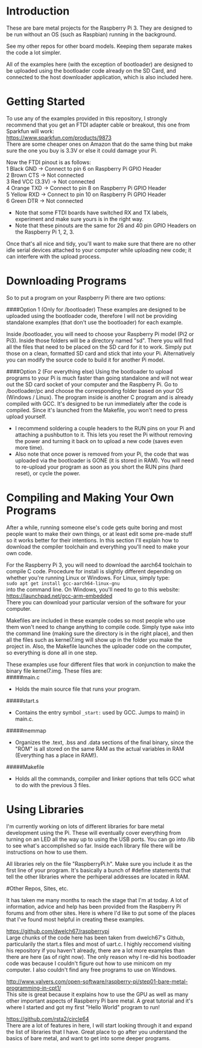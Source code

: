 # Introduction

These are bare metal projects for the Raspberry Pi 3. They are designed to be run without an OS (such as Raspbian) running in the background.

See my other repos for other board models. Keeping them separate makes the code a lot simpler.

All of the examples here (with the exception of bootloader) are designed to be uploaded using the bootloader code already on the SD Card, and connected to the host downloader application, which is also included here.

# Getting Started

To use any of the examples provided in this repository, I strongly recommend that you get an FTDI adapter cable or breakout, this one from Sparkfun will work:  
https://www.sparkfun.com/products/9873  
There are some cheaper ones on Amazon that do the same thing but make sure the one you buy is 3.3V or else it could damage your Pi.

Now the FTDI pinout is as follows:  
1  Black   GND          -> Connect to pin 6 on Raspberry Pi GPIO Header  
2  Brown   CTS          -> Not connected  
3  Red     VCC (3.3V)   -> Not connected  
4  Orange  TXD          -> Connect to pin 8 on Raspberry Pi GPIO Header  
5  Yellow  RXD          -> Connect to pin 10 on Raspberry Pi GPIO Header  
6  Green   DTR          -> Not connected 
* Note that some FTDI boards have switched RX and TX labels, experiment and make sure yours is in the right way.  
* Note that these pinouts are the same for 26 and 40 pin GPIO Headers on the Raspberry Pi 1, 2, 3.  

Once that's all nice and tidy, you'll want to make sure that there are no other idle serial devices attached to your computer while uploading new code; it can interfere with the upload process.

# Downloading Programs

So to put a program on your Raspberry Pi there are two options:

####Option 1 (Only for /bootloader)
These examples are designed to be uploaded using the bootloader code, therefore I will not be providing standalone examples (that don't use the bootloader) for each example.

Inside /bootloader, you will need to choose your Raspberry Pi model (Pi2 or Pi3). Inside those folders will be a directory named "sd". There you will find all the files that need to be placed on the SD card for it to work. Simply put those on a clean, formatted SD card and stick that into your Pi. Alternatively you can modify the source code to build it for another Pi model.

####Option 2 (For everything else)
Using the bootloader to upload programs to your Pi is much faster than going standalone and will not wear out the SD card socket of your computer and the Raspberry Pi. Go to /bootloader/pc and choose the corresponding folder based on your OS (Windows / Linux). The program inside is another C program and is already compiled with GCC. It's designed to be run immediately after the code is compiled. Since it's launched from the Makefile, you won't need to press upload yourself.
 
* I recommend soldering a couple headers to the RUN pins on your Pi and attaching a pushbutton to it. This lets you reset the Pi without removing the power and turning it back on to upload a new code (saves even more time).  
* Also note that once power is removed from your Pi, the code that was uploaded via the bootloader is GONE (it is stored in RAM). You will need to re-upload your program as soon as you short the RUN pins (hard reset), or cycle the power.

# Compiling and Making Your Own Programs

After a while, running someone else's code gets quite boring and most people want to make their own things, or at least edit some pre-made stuff so it works better for their intentions. In this section I'll explain how to download the compiler toolchain and everything you'll need to make your own code.

For the Raspberry Pi 3, you will need to download the aarch64 toolchain to compile C code. Procedure for install is slightly different depending on whether you're running Linux or Windows. For Linux, simply type:  
<code>sudo apt get install gcc-aarch64-linux-gnu</code>  
into the command line. On Windows, you'll need to go to this website:  
<url>https://launchpad.net/gcc-arm-embedded</url>  
There you can download your particular version of the software for your computer.

Makefiles are included in these example codes so most people who use them won't need to change anything to compile code. Simply type <code>make</code> into the command line (making sure the directory is in the right place), and then all the files such as kernel7.img will show up in the folder you make the project in. Also, the Makefile launches the uploader code on the computer, so everything is done all in one step.

These examples use four different files that work in conjunction to make the binary file kernel7.img. These files are:  
#####main.c  
* Holds the main source file that runs your program.

#####start.s  
* Contains the entry symbol <code>_start:</code> used by GCC. Jumps to main() in main.c.

#####memmap  
* Organizes the .text, .bss and .data sections of the final binary, since the "ROM" is all stored on the same RAM as the actual variables in RAM (Everything has a place in RAM!).

#####Makefile  
* Holds all the commands, compiler and linker options that tells GCC what to do with the previous 3 files.  

# Using Libraries

I'm currently working on lots of different libraries for bare metal development using the Pi. These will eventually cover everything from turning on an LED all the way up to using the USB ports. You can go into /lib to see what's accomplished so far. Inside each library file there will be instructions on how to use them.

All libraries rely on the file "RaspberryPi.h". Make sure you include it as the first line of your program. It's basically a bunch of #define statements that tell the other libraries where the perhiperal addresses are located in RAM.

#Other Repos, Sites, etc.

It has taken me many months to reach the stage that I'm at today. A lot of information, advice and help has been provided from the Raspberry Pi forums and from other sites. Here is where I'd like to put some of the places that I've found most helpful in creating these examples.

<url>https://github.com/dwelch67/raspberrypi</url>  
Large chunks of the code here has been taken from dwelch67's Github, particularily the start.s files and most of uart.c. I highly reccomend visiting his repository if you haven't already, there are a lot more examples than there are here (as of right now). The only reason why I re-did his bootloader code was because I couldn't figure out how to use minicom on my computer. I also couldn't find any free programs to use on Windows.

<url>http://www.valvers.com/open-software/raspberry-pi/step01-bare-metal-programming-in-cpt1/</url>  
This site is great because it explains how to use the GPU as well as many other important aspects of Raspberry Pi bare metal. A great tutorial and it's where I started and got my first "Hello World" program to run!

<url>https://github.com/rsta2/circle64</url>  
There are a lot of features in here, I will start looking through it and expand the list of libraries that I have. Great place to go after you understand the basics of bare metal, and want to get into some deeper programs.
